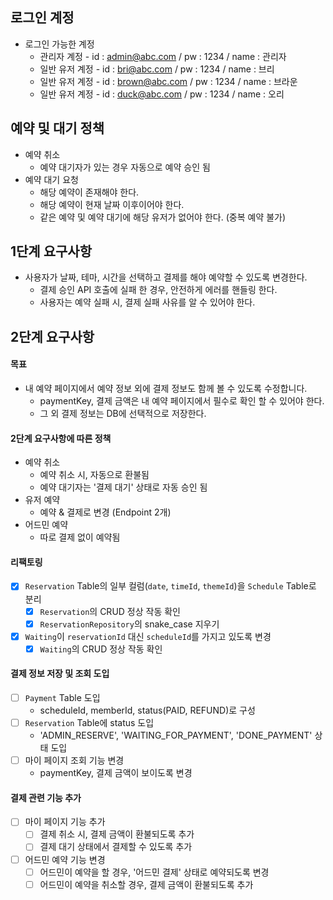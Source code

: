 ## 로그인 계정
- 로그인 가능한 계정
    - 관리자 계정 - id : admin@abc.com / pw : 1234 / name : 관리자
    - 일반 유저 계정 - id : bri@abc.com / pw : 1234 / name : 브리
    - 일반 유저 계정 - id : brown@abc.com / pw : 1234 / name : 브라운
    - 일반 유저 계정 - id : duck@abc.com / pw : 1234 / name : 오리

## 예약 및 대기 정책
- 예약 취소
  - 예약 대기자가 있는 경우 자동으로 예약 승인 됨
- 예약 대기 요청
  - 해당 예약이 존재해야 한다.
  - 해당 예약이 현재 날짜 이후이어야 한다.
  - 같은 예약 및 예약 대기에 해당 유저가 없어야 한다. (중복 예약 불가)

## 1단계 요구사항
- 사용자가 날짜, 테마, 시간을 선택하고 결제를 해야 예약할 수 있도록 변경한다.
  - 결제 승인 API 호출에 실패 한 경우, 안전하게 에러를 핸들링 한다.
  - 사용자는 예약 실패 시, 결제 실패 사유를 알 수 있어야 한다.

## 2단계 요구사항

#### 목표
- 내 예약 페이지에서 예약 정보 외에 결제 정보도 함께 볼 수 있도록 수정합니다.
  - paymentKey, 결제 금액은 내 예약 페이지에서 필수로 확인 할 수 있어야 한다.
  - 그 외 결제 정보는 DB에 선택적으로 저장한다.

#### 2단계 요구사항에 따른 정책

- 예약 취소
  - 예약 취소 시, 자동으로 환불됨
  - 예약 대기자는 '결제 대기' 상태로 자동 승인 됨
- 유저 예약
  - 예약 & 결제로 변경 (Endpoint 2개)
- 어드민 예약
  - 따로 결제 없이 예약됨

#### 리팩토링
- [x] `Reservation` Table의 일부 컬럼(`date`, `timeId`, `themeId`)을 `Schedule` Table로 분리
  - [x] `Reservation`의 CRUD 정상 작동 확인
  - [x] `ReservationRepository`의 snake_case 지우기
- [x] `Waiting`이 `reservationId` 대신 `scheduleId`를 가지고 있도록 변경
  - [x] `Waiting`의 CRUD 정상 작동 확인

#### 결제 정보 저장 및 조회 도입
- [ ] `Payment` Table 도입
  - scheduleId, memberId, status(PAID, REFUND)로 구성
- [ ] `Reservation` Table에 status 도입
  - 'ADMIN_RESERVE', 'WAITING_FOR_PAYMENT', 'DONE_PAYMENT' 상태 도입
- [ ] 마이 페이지 조회 기능 변경
  - paymentKey, 결제 금액이 보이도록 변경

#### 결제 관련 기능 추가
- [ ] 마이 페이지 기능 추가
  - [ ] 결제 취소 시, 결제 금액이 환불되도록 추가
  - [ ] 결제 대기 상태에서 결제할 수 있도록 추가
- [ ] 어드민 예약 기능 변경
  - [ ] 어드민이 예약을 할 경우, '어드민 결제' 상태로 예약되도록 변경
  - [ ] 어드민이 예약을 취소할 경우, 결제 금액이 환불되도록 추가
